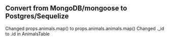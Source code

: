 ## Convert from MongoDB/mongoose to Postgres/Sequelize


Changed props.animals.map() to props.animals.animals.map()
Changed ._id to .id in AnimalsTable
